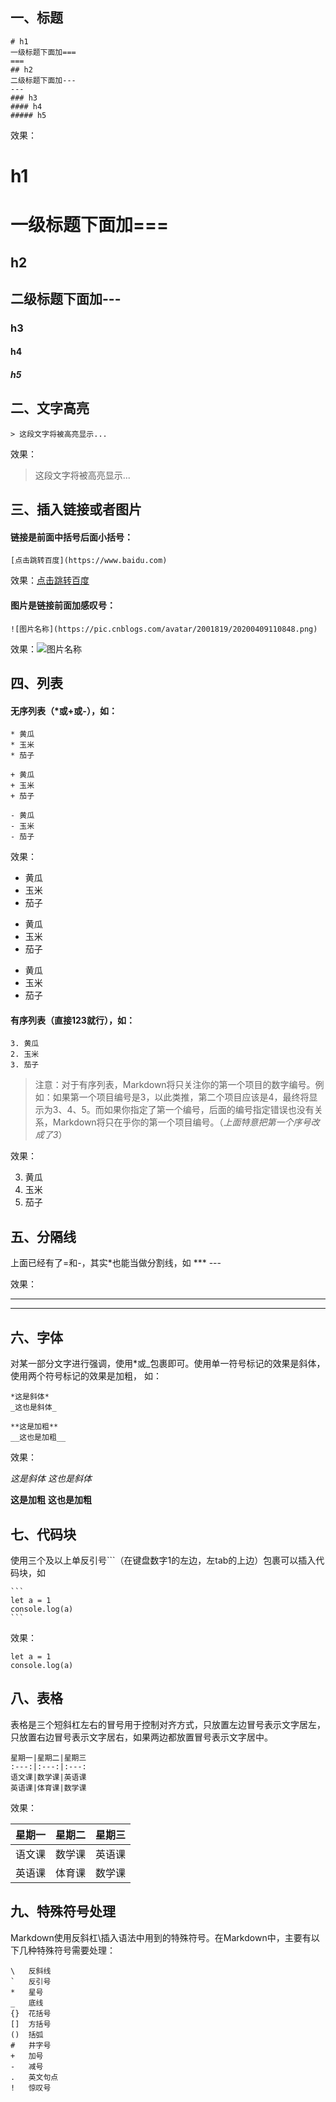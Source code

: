 ## 一、标题
    # h1
    一级标题下面加===
    ===
    ## h2
    二级标题下面加---
    ---
    ### h3
    #### h4
    ##### h5
  效果：
  # h1
  一级标题下面加===
  ===
  ## h2
  二级标题下面加---
  ---
  ### h3
  #### h4
  ##### h5

## 二、文字高亮
    > 这段文字将被高亮显示...
  效果：
  > 这段文字将被高亮显示...

## 三、插入链接或者图片
  #### 链接是前面中括号后面小括号：
    [点击跳转百度](https://www.baidu.com)
  效果：[点击跳转百度](https://www.baidu.com)
  #### 图片是链接前面加感叹号：
    ![图片名称](https://pic.cnblogs.com/avatar/2001819/20200409110848.png)
  效果：![图片名称](https://pic.cnblogs.com/avatar/2001819/20200409110848.png)

## 四、列表
  #### 无序列表（*或+或-），如：
    * 黄瓜
    * 玉米
    * 茄子

    + 黄瓜
    + 玉米
    + 茄子

    - 黄瓜
    - 玉米
    - 茄子
  效果：

  * 黄瓜
  * 玉米
  * 茄子

  + 黄瓜
  + 玉米
  + 茄子

  - 黄瓜
  - 玉米
  - 茄子
  #### 有序列表（直接123就行），如：
    3. 黄瓜
    2. 玉米
    3. 茄子
  > 注意：对于有序列表，Markdown将只关注你的第一个项目的数字编号。例如：如果第一个项目编号是3，以此类推，第二个项目应该是4，最终将显示为3、4、5。而如果你指定了第一个编号，后面的编号指定错误也没有关系，Markdown将只在乎你的第一个项目编号。（*上面特意把第一个序号改成了3*）

  效果：

  3. 黄瓜
  2. 玉米
  3. 茄子
  
## 五、分隔线
  上面已经有了=和-，其实*也能当做分割线，如
    ***
    ---

效果：
  ***
  ---

## 六、字体
  对某一部分文字进行强调，使用*或_包裹即可。使用单一符号标记的效果是斜体，使用两个符号标记的效果是加粗， 如：

    *这是斜体*
    _这也是斜体_

    **这是加粗**
    __这也是加粗__

  效果：

  *这是斜体*
  _这也是斜体_

  **这是加粗**
  __这也是加粗__

## 七、代码块
  使用三个及以上单反引号```（在键盘数字1的左边，左tab的上边）包裹可以插入代码块，如

    ```
    let a = 1
    console.log(a)
    ```
  效果：
  ```
  let a = 1
  console.log(a)
  ```
## 八、表格
  表格是三个短斜杠左右的冒号用于控制对齐方式，只放置左边冒号表示文字居左，只放置右边冒号表示文字居右，如果两边都放置冒号表示文字居中。
  
    星期一|星期二|星期三
    :---:|:---:|:---:
    语文课|数学课|英语课
    英语课|体育课|数学课

  效果：
  
  星期一|星期二|星期三
  :---:|:---:|:---:
  语文课|数学课|英语课
  英语课|体育课|数学课

## 九、特殊符号处理
  Markdown使用反斜杠\插入语法中用到的特殊符号。在Markdown中，主要有以下几种特殊符号需要处理：
  > 
    \   反斜线
    `   反引号
    *   星号
    _   底线
    {}  花括号
    []  方括号
    ()  括弧
    #   井字号
    +   加号
    -   减号
    .   英文句点
    !   惊叹号

